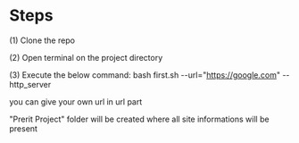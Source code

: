 # Steps

(1) Clone the repo 

(2) Open terminal on the project directory 

(3) Execute the below command:
    bash first.sh --url="https://google.com" --http_server
    
   you can give your own url in url part
    
 "Prerit Project" folder will be created where all site informations will be present 
